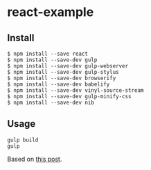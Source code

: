 # react-example

## Install
```
$ npm install --save react
$ npm install --save-dev gulp
$ npm install --save-dev gulp-webserver
$ npm install --save-dev gulp-stylus
$ npm install --save-dev browserify
$ npm install --save-dev babelify
$ npm install --save-dev vinyl-source-stream
$ npm install --save-dev gulp-minify-css
$ npm install --save-dev nib
```

## Usage

```
gulp build
gulp
```

Based on [this post](https://carlosazaustre.es/blog/ejemplo-de-aplicacion-con-react-js-en-ecmascript-6/).

